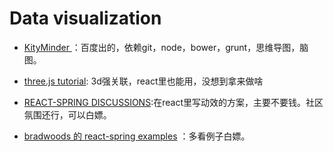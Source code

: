 # Data visualization


- [KityMinder ](https://github.com/fex-team/kityminder)：百度出的，依赖git，node，bower，grunt，思维导图，脑图。
- [three.js tutorial](https://discoverthreejs.com/book/first-steps/first-scene/): 3d强关联，react里也能用，没想到拿来做啥

- [REACT-SPRING DISCUSSIONS](https://github.com/pmndrs/react-spring/discussions?page=2):在react里写动效的方案，主要不要钱。社区氛围还行，可以白嫖。
- [bradwoods 的 react-spring examples](https://garden.bradwoods.io/notes/react-spring#examples) ：多看例子白嫖。



